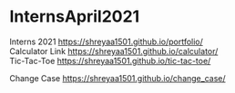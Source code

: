 # InternsApril2021
Interns 2021
https://shreyaa1501.github.io/portfolio/ \
Calculator Link 
https://shreyaa1501.github.io/calculator/ \
Tic-Tac-Toe
https://shreyaa1501.github.io/tic-tac-toe/

Change Case
https://shreyaa1501.github.io/change_case/
